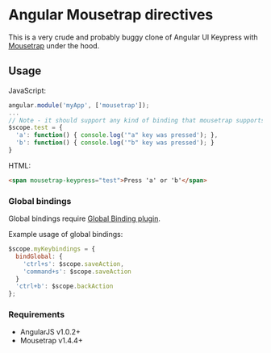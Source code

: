 # Angular Mousetrap directives 

This is a very crude and probably buggy clone of Angular UI Keypress with [Mousetrap](http://craig.is/killing/mice) under the hood.

## Usage

JavaScript:
```javascript
angular.module('myApp', ['mousetrap']);
...
// Note - it should support any kind of binding that mousetrap supports
$scope.test = {
  'a': function() { console.log('"a" key was pressed'); },
  'b': function() { console.log('"b" key was pressed'); }
}
```
HTML:
```html
<span mousetrap-keypress="test">Press 'a' or 'b'</span>
```

### Global bindings

Global bindings require [Global Binding plugin](https://github.com/ccampbell/mousetrap/tree/master/plugins/global-bind).

Example usage of global bindings:

```javascript
$scope.myKeybindings = {
  bindGlobal: {
    'ctrl+s': $scope.saveAction,
    'command+s': $scope.saveAction
  }
  'ctrl+b': $scope.backAction
};
```

### Requirements

* AngularJS v1.0.2+
* Mousetrap v1.4.4+
